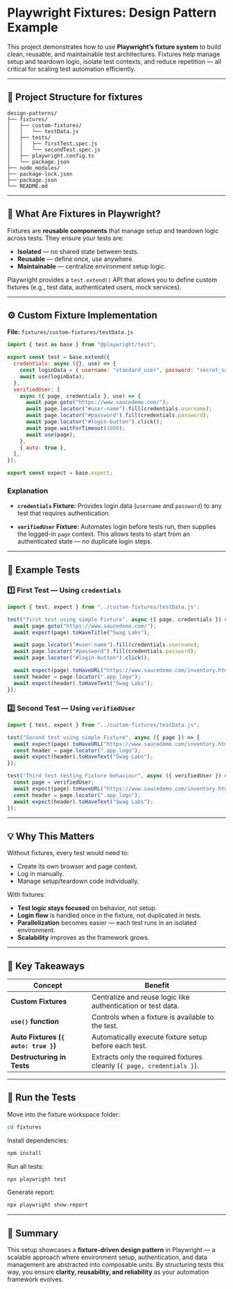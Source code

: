 # Playwright Fixtures: Design Pattern Example

This project demonstrates how to use **Playwright’s fixture system** to build clean, reusable, and maintainable test architectures. Fixtures help manage setup and teardown logic, isolate test contexts, and reduce repetition — all critical for scaling test automation efficiently.

---

## 📁 Project Structure for fixtures

```
design-patterns/
├── fixtures/
│   ├── custom-fixtures/
│   │   └── testData.js
│   ├── tests/
│   │   ├── firstTest.spec.js
│   │   └── secondTest.spec.js
│   ├── playwright.config.ts
│   └── package.json
├── node_modules/
├── package-lock.json
├── package.json
└── README.md
```

---

## 🧩 What Are Fixtures in Playwright?

Fixtures are **reusable components** that manage setup and teardown logic across tests.
They ensure your tests are:

- **Isolated** — no shared state between tests.
- **Reusable** — define once, use anywhere.
- **Maintainable** — centralize environment setup logic.

Playwright provides a `test.extend()` API that allows you to define custom fixtures (e.g., test data, authenticated users, mock services).

---

## ⚙️ Custom Fixture Implementation

**File:** `fixtures/custom-fixtures/testData.js`

```js
import { test as base } from "@playwright/test";

export const test = base.extend({
  credentials: async ({}, use) => {
    const loginData = { username: "standard_user", password: "secret_sauce" };
    await use(loginData);
  },
  verifiedUser: [
    async ({ page, credentials }, use) => {
      await page.goto("https://www.saucedemo.com/");
      await page.locator("#user-name").fill(credentials.username);
      await page.locator("#password").fill(credentials.password);
      await page.locator("#login-button").click();
      await page.waitForTimeout(1000);
      await use(page);
    },
    { auto: true },
  ],
});

export const expect = base.expect;
```

### Explanation

- **`credentials` Fixture:**
  Provides login data (`username` and `password`) to any test that requires authentication.

- **`verifiedUser` Fixture:**
  Automates login before tests run, then supplies the logged-in `page` context.
  This allows tests to start from an authenticated state — no duplicate login steps.

---

## 🧪 Example Tests

### 1️⃣ First Test — Using `credentials`

```js
import { test, expect } from "../custom-fixtures/testData.js";

test("first test using simple Fixture", async ({ page, credentials }) => {
  await page.goto("https://www.saucedemo.com/");
  await expect(page).toHaveTitle("Swag Labs");

  await page.locator("#user-name").fill(credentials.username);
  await page.locator("#password").fill(credentials.password);
  await page.locator("#login-button").click();

  await expect(page).toHaveURL("https://www.saucedemo.com/inventory.html");
  const header = page.locator(".app_logo");
  await expect(header).toHaveText("Swag Labs");
});
```

### 2️⃣ Second Test — Using `verifiedUser`

```js
import { test, expect } from "../custom-fixtures/testData.js";

test("Second test using simple Fixture", async ({ page }) => {
  await expect(page).toHaveURL("https://www.saucedemo.com/inventory.html");
  const header = page.locator(".app_logo");
  await expect(header).toHaveText("Swag Labs");
});

test("Third test testing Fixture behaviour", async ({ verifiedUser }) => {
  const page = verifiedUser;
  await expect(page).toHaveURL("https://www.saucedemo.com/inventory.html");
  const header = page.locator(".app_logo");
  await expect(header).toHaveText("Swag Labs");
});
```

---

## 💡 Why This Matters

Without fixtures, every test would need to:

- Create its own browser and page context.
- Log in manually.
- Manage setup/teardown code individually.

With fixtures:

- **Test logic stays focused** on behavior, not setup.
- **Login flow** is handled once in the fixture, not duplicated in tests.
- **Parallelization** becomes easier — each test runs in an isolated environment.
- **Scalability** improves as the framework grows.

---

## 🧠 Key Takeaways

| Concept                              | Benefit                                                                |
| ------------------------------------ | ---------------------------------------------------------------------- |
| **Custom Fixtures**                  | Centralize and reuse logic like authentication or test data.           |
| **`use()` function**                 | Controls when a fixture is available to the test.                      |
| **Auto Fixtures (`{ auto: true }`)** | Automatically execute fixture setup before each test.                  |
| **Destructuring in Tests**           | Extracts only the required fixtures cleanly (`{ page, credentials }`). |

---

## 🚀 Run the Tests

Move into the fixture workspace folder:

```bash
cd fixtures
```

Install dependencies:

```bash
npm install
```

Run all tests:

```bash
npx playwright test
```

Generate report:

```bash
npx playwright show-report
```

---

## 🧭 Summary

This setup showcases a **fixture-driven design pattern** in Playwright — a scalable approach where environment setup, authentication, and data management are abstracted into composable units.
By structuring tests this way, you ensure **clarity, reusability, and reliability** as your automation framework evolves.
